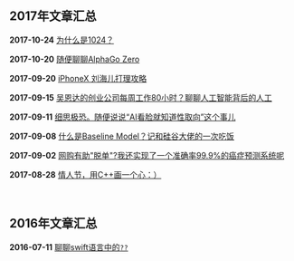## 2017年文章汇总

**2017-10-24** [为什么是1024？](2017-10-24/)

**2017-10-20** [随便聊聊AlphaGo Zero](2017-10-20/)

**2017-09-20** [iPhoneX 刘海儿打理攻略](2017-09-20/)

**2017-09-15** [吴恩达的创业公司每周工作80小时？聊聊人工智能背后的人工](2017-09-15/)

**2017-09-11** [细思极恐。随便说说“AI看脸就知道性取向”这个事儿](2017-09-11/)

**2017-09-08** [什么是Baseline Model？记和硅谷大佬的一次吃饭](2017-09-08/)

**2017-09-02** [网购有助"脱单"?我还实现了一个准确率99.9%的癌症预测系统呢](2017-09-02/)

**2017-08-28** [情人节，用C++画一个心：）](2017-08-28/)

<br/>

## 2016年文章汇总

**2016-07-11** [聊聊swift语言中的``??``](2016-07-11/)


